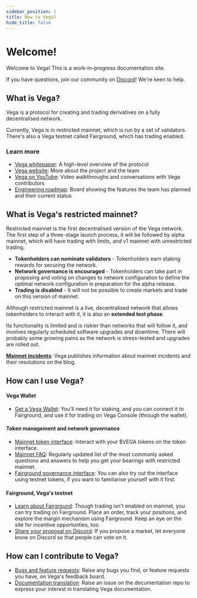 ```yaml
---
sidebar_position: 1
title: New to Vega?
hide_title: false
---
```


# Welcome! 

Welcome to Vega! This is a work-in-progress documentation site. 

If you have questions, join our community on [Discord](https://vega.xyz/discord)! We're keen to help.

## What is Vega?​
Vega is a protocol for creating and trading derivatives on a fully decentralised network. 

Currently, Vega is in restricted mainnet, which is run by a set of validators. There's also a Vega testnet called Fairground, which has trading enabled. 

### Learn more 
* [Vega whitepaper](https://vega.xyz/papers/vega-protocol-whitepaper.pdf): A high-level overview of the protocol
* [Vega website](https://vega.xyz): More about the project and the team
* [Vega on YouTube](https://youtube.com/vegaprotocol): Video walkthroughs and conversations with Vega contributors
* [Engineering roadmap](https://github.com/orgs/vegaprotocol/projects/114/views/4): Board showing the features the team has planned and their current status

## What is Vega's restricted mainnet? 
Restricted mainnet is the first decentralised version of the Vega network. The first step of a three-stage launch process, it will be followed by alpha mainnet, which will have trading with limits, and v1 mainnet with unrestricted trading.

* **Tokenholders can nominate validators** - Tokenholders earn staking rewards for securing the network.  <br/>
* **Network governance is encouraged** - Tokenholders can take part in proposing and voting on changes to network configuration to define the optimal network configuration in preparation for the alpha release. <br/>
* **Trading is disabled** - It will not be possible to create markets and trade on this version of mainnet. 

Although restricted mainnet is a live, decentralised network that allows tokenholders to interact with it, it is also an **extended test phase**. 

Its functionality is limited and is riskier than networks that will follow it, and involves regularly scheduled software upgrades and downtime. There will probably some growing pains as the network is stress-tested and upgrades are rolled out.

**[Mainnet incidents](https://blog.vega.xyz/tagged/vega-incident-reports)**: Vega publishes information about mainnet incidents and their resolutions on the blog.

## How can I use Vega?

#### Vega Wallet
* [Get a Vega Wallet](../tools/vega-wallet/cli-wallet/latest/create-wallet): You'll need it for staking, and you can connect it to Fairground, and use it for trading on Vega Console (through the wallet). 

#### Token management and network governance 
* [Mainnet token interface](https://token.vega.xyz): Interact with your $VEGA tokens on the token interface.
* [Mainnet FAQ](https://blog.vega.xyz/the-vega-restricted-mainnet-faqs-6bedc7a57f24): Regularly updated list of the most commonly asked questions and answers to help you get your bearings with restricted mainnet.
* [Fairground governance interface](https://governance.fairground.wtf): You can also try out the interface using testnet tokens, if you want to familiarise yourself with it first.

#### Fairground, Vega's testnet
* [Learn about Fairground](https://fairground.wtf): Though trading isn't enabled on mainnet, you can try trading on Fairground. Place an order, track your positions, and explore the margin mechanism using Fairground. Keep an eye on the site for incentive opportunties, too. 
* [Share your proposal on Discord](https://vega.xyz/discord): If you propose a market, let everyone know on Discord so that people can vote on it. 

## How can I contribute to Vega?
* [Bugs and feature requests](https://github.com/vegaprotocol/feedback/discussions/): Raise any bugs you find, or feature requests you have, on Vega's feedback board.
* [Documentation translation](https://github.com/vegaprotocol/documentation/issues): Raise an issue on the documentation repo to express your interest in translating Vega documentation. 
